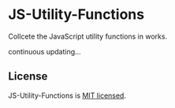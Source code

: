 # JS-Utility-Functions
Collcete the JavaScript utility functions in works.

continuous updating...

## License

JS-Utility-Functions is [MIT licensed](https://opensource.org/licenses/MIT).
